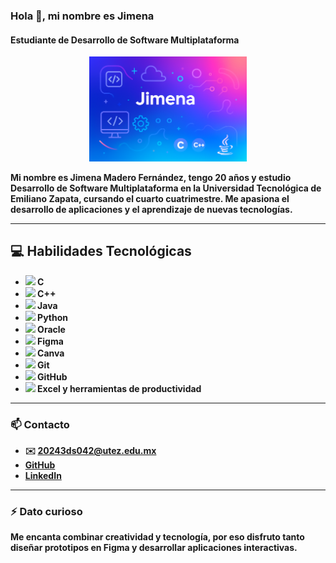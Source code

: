 ### Hola 👋, mi nombre es Jimena
#### Estudiante de <b>Desarrollo de Software Multiplataforma

<p align="center">
  <img src="https://raw.githubusercontent.com/jimenamfdz/jimenamfdz/main/Portada.png" alt="Banner" width="50%">
</p>


Mi nombre es Jimena Madero Fernández, tengo 20 años y estudio Desarrollo de Software Multiplataforma en la Universidad Tecnológica de Emiliano Zapata, cursando el cuarto cuatrimestre. Me apasiona el desarrollo de aplicaciones y el aprendizaje de nuevas tecnologías.

---

## 💻 Habilidades Tecnológicas  

- <img src="https://cdn.jsdelivr.net/gh/devicons/devicon/icons/c/c-original.svg" width="20"/> C  
- <img src="https://cdn.jsdelivr.net/gh/devicons/devicon/icons/cplusplus/cplusplus-original.svg" width="20"/> C++  
- <img src="https://cdn.jsdelivr.net/gh/devicons/devicon/icons/java/java-original.svg" width="20"/> Java  
- <img src="https://cdn.jsdelivr.net/gh/devicons/devicon/icons/python/python-original.svg" width="20"/> Python  
- <img src="https://cdn.jsdelivr.net/gh/devicons/devicon/icons/oracle/oracle-original.svg" width="20"/> Oracle  
- <img src="https://cdn.jsdelivr.net/gh/devicons/devicon/icons/figma/figma-original.svg" width="20"/> Figma  
- <img src="https://cdn.jsdelivr.net/gh/devicons/devicon/icons/canva/canva-original.svg" width="20"/> Canva  
- <img src="https://cdn.jsdelivr.net/gh/devicons/devicon/icons/git/git-original.svg" width="20"/> Git  
- <img src="https://cdn.jsdelivr.net/gh/devicons/devicon/icons/github/github-original.svg" width="20"/> GitHub  
- <img src="https://upload.wikimedia.org/wikipedia/commons/7/73/Microsoft_Excel_2013-2019_logo.svg" width="20"/> Excel y herramientas de productividad   

---

### 📫 Contacto
- ✉️ 20243ds042@utez.edu.mx  
- [GitHub](https://github.com/jimenamfdz)  
- [LinkedIn](https://www.linkedin.com/in/jimena-madero-fernandez/)  

---

### ⚡ Dato curioso
Me encanta combinar creatividad y tecnología, por eso disfruto tanto diseñar prototipos en Figma y desarrollar aplicaciones interactivas.

